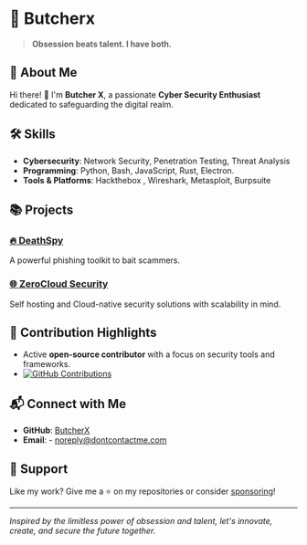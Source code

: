 # 👾 Butcherx

> **Obsession beats talent. I have both.**

## 🚀 About Me
Hi there! 👋 I'm **Butcher X**, a passionate **Cyber Security Enthusiast** dedicated to safeguarding the digital realm. 
## 🛠️ Skills
- **Cybersecurity**: Network Security, Penetration Testing, Threat Analysis
- **Programming**: Python, Bash, JavaScript, Rust, Electron. 
- **Tools & Platforms**: Hackthebox , Wireshark, Metasploit, Burpsuite

## 📚 Projects
### [🔥 DeathSpy](https://github.com/deathspy)
A powerful phishing toolkit to bait scammers.

### [🌐 ZeroCloud Security](https://github.com/zerocloudsec)
Self hosting and Cloud-native security solutions with scalability in mind.

## 🌟 Contribution Highlights
- Active **open-source contributor** with a focus on security tools and frameworks.
- [![GitHub Contributions](https://skillicons.dev/icons?i=github)](https://github.com/butcherxsoul)

## 📬 Connect with Me
- **GitHub**: [ButcherX](https://github.com/butcherxsoul)
- **Email**: - noreply@dontcontactme.com

## 🖤 Support
Like my work? Give me a ⭐ on my repositories or consider [sponsoring](#)!

---

*Inspired by the limitless power of obsession and talent, let's innovate, create, and secure the future together.*
